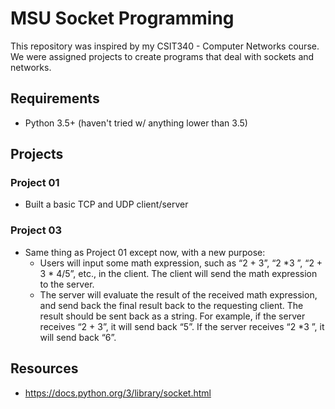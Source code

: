 # MSU Socket Programming
This repository was inspired by my CSIT340 - Computer Networks course. We were assigned projects to create programs that deal with sockets and networks.

## Requirements
* Python 3.5+ (haven't tried w/ anything lower than 3.5)

## Projects
### Project 01
* Built a basic TCP and UDP client/server

### Project 03
* Same thing as Project 01 except now, with a new purpose:
     * Users will input some math expression, such as “2 + 3”, “2 *3    ”, “2    + 3 * 4/5”, etc., in the client. The client will send the math expression to the server.
     * The server will evaluate the result of the received math expression, and send back the final result back to the requesting client. The result should be sent back as a string. For example, if the server receives “2 + 3”, it will send back “5”. If the server receives “2 *3    ”, it will send back “6”.
	 
## Resources
* https://docs.python.org/3/library/socket.html